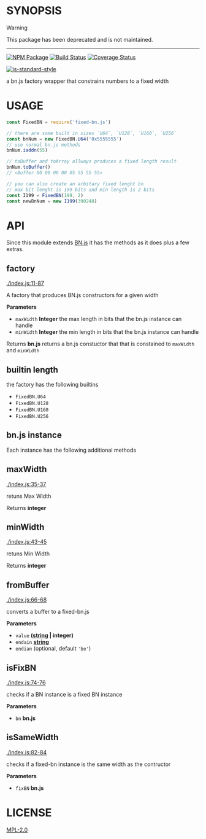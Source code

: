 # SYNOPSIS

> [!WARNING]  
> This package has been deprecated and is not maintained.
---

[![NPM Package](https://img.shields.io/npm/v/fixed-bn.js.svg?style=flat-square)](https://www.npmjs.org/package/fixed-bn.js)
[![Build Status](https://img.shields.io/travis/ewasm/fixed-bn.js.svg?branch=master&style=flat-square)](https://travis-ci.org/ewasm/fixed-bn.js)
[![Coverage Status](https://img.shields.io/coveralls/ewasm/fixed-bn.js.svg?style=flat-square)](https://coveralls.io/r/ewasm/fixed-bn.js)

[![js-standard-style](https://cdn.rawgit.com/feross/standard/master/badge.svg)](https://github.com/feross/standard)

a bn.js factory wrapper that constrains numbers to a fixed width

# USAGE

```javascript
const FixedBN = require('fixed-bn.js')

// there are some built in sizes `U64`, `U128`, `U160`, `U256`
const bnNum = new FixedBN.U64('0x5555555')
// use normal bn.js methods
bnNum.iaddn(55)

// toBuffer and toArray allways produces a fixed length result
bnNum.toBuffer()
// <Buffer 00 00 00 00 05 55 55 55>

// you can also create an arbitary fixed lenght bn
// max bit lenght is 199 bits and min length is 2 bits
const I199 = FixedBN(199, 2)
const newBnNum = new I199(390248)
```

# API

Since this module extends [BN.js](https://github.com/indutny/bn.js/) it has the methods as it does plus a few extras.

## factory

[./index.js:11-87](https://github.com/ewasm/fixedBN/blob/814e88711940f48efc341ed0c1296f7fa6cdd111/./index.js#L11-L87 'Source code on GitHub')

A factory that produces BN.js constructors for a given width

**Parameters**

- `maxWidth` **Integer** the max length in bits that the bn.js instance can handle
- `minWidth` **Integer** the min length in bits that the bn.js instance can handle

Returns **bn.js** returns a bn.js constuctor that that is constained to `maxWidth` and `minWidth`

## builtin length

the factory has the following builtins

- `FixedBN.U64`
- `FixedBN.U128`
- `FixedBN.U160`
- `FixedBN.U256`

## bn.js instance

Each instance has the following additional methods

## maxWidth

[./index.js:35-37](https://github.com/ewasm/fixedBN/blob/814e88711940f48efc341ed0c1296f7fa6cdd111/./index.js#L35-L37 'Source code on GitHub')

retuns Max Width

Returns **integer**

## minWidth

[./index.js:43-45](https://github.com/ewasm/fixedBN/blob/814e88711940f48efc341ed0c1296f7fa6cdd111/./index.js#L43-L45 'Source code on GitHub')

retuns Min Width

Returns **integer**

## fromBuffer

[./index.js:66-68](https://github.com/ewasm/fixedBN/blob/814e88711940f48efc341ed0c1296f7fa6cdd111/./index.js#L66-L68 'Source code on GitHub')

converts a buffer to a fixed-bn.js

**Parameters**

- `value` **([string](https://developer.mozilla.org/en-US/docs/Web/JavaScript/Reference/Global_Objects/String) | integer)**
- `endain` **[string](https://developer.mozilla.org/en-US/docs/Web/JavaScript/Reference/Global_Objects/String)**
- `endian` (optional, default `'be'`)

## isFixBN

[./index.js:74-76](https://github.com/ewasm/fixedBN/blob/814e88711940f48efc341ed0c1296f7fa6cdd111/./index.js#L74-L76 'Source code on GitHub')

checks if a BN instance is a fixed BN instance

**Parameters**

- `bn` **bn.js**

## isSameWidth

[./index.js:82-84](https://github.com/ewasm/fixedBN/blob/814e88711940f48efc341ed0c1296f7fa6cdd111/./index.js#L82-L84 'Source code on GitHub')

checks if a fixed-bn instance is the same width as the contructor

**Parameters**

- `fixBN` **bn.js**

# LICENSE

[MPL-2.0](<https://tldrlegal.com/license/mozilla-public-license-2.0-(mpl-2)>)

